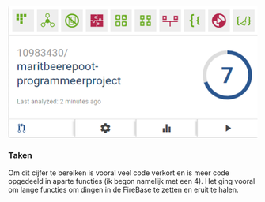 ![](doc/audit.png)
### Taken
Om dit cijfer te bereiken is vooral veel code verkort en is meer code opgedeeld in aparte functies (ik begon namelijk met een 4). Het ging vooral om lange functies om dingen in de FireBase te zetten en eruit te halen.